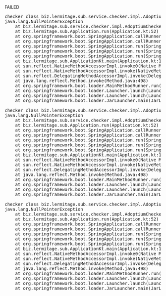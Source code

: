 FAILED

<pre>checker class biz.lermitage.sub.service.checker.impl.Adoptium17LinuxChecker failed, ignoring
java.lang.NullPointerException
	at biz.lermitage.sub.service.checker.impl.AdoptiumChecker.check(AdoptiumChecker.kt:32)
	at biz.lermitage.sub.Application.run(Application.kt:52)
	at org.springframework.boot.SpringApplication.callRunner(SpringApplication.java:791)
	at org.springframework.boot.SpringApplication.callRunners(SpringApplication.java:775)
	at org.springframework.boot.SpringApplication.run(SpringApplication.java:345)
	at org.springframework.boot.SpringApplication.run(SpringApplication.java:1343)
	at org.springframework.boot.SpringApplication.run(SpringApplication.java:1332)
	at biz.lermitage.sub.ApplicationKt.main(Application.kt:115)
	at sun.reflect.NativeMethodAccessorImpl.invoke0(Native Method)
	at sun.reflect.NativeMethodAccessorImpl.invoke(NativeMethodAccessorImpl.java:62)
	at sun.reflect.DelegatingMethodAccessorImpl.invoke(DelegatingMethodAccessorImpl.java:43)
	at java.lang.reflect.Method.invoke(Method.java:498)
	at org.springframework.boot.loader.MainMethodRunner.run(MainMethodRunner.java:49)
	at org.springframework.boot.loader.Launcher.launch(Launcher.java:108)
	at org.springframework.boot.loader.Launcher.launch(Launcher.java:58)
	at org.springframework.boot.loader.JarLauncher.main(JarLauncher.java:88)

checker class biz.lermitage.sub.service.checker.impl.Adoptium17MacosChecker failed, ignoring
java.lang.NullPointerException
	at biz.lermitage.sub.service.checker.impl.AdoptiumChecker.check(AdoptiumChecker.kt:32)
	at biz.lermitage.sub.Application.run(Application.kt:52)
	at org.springframework.boot.SpringApplication.callRunner(SpringApplication.java:791)
	at org.springframework.boot.SpringApplication.callRunners(SpringApplication.java:775)
	at org.springframework.boot.SpringApplication.run(SpringApplication.java:345)
	at org.springframework.boot.SpringApplication.run(SpringApplication.java:1343)
	at org.springframework.boot.SpringApplication.run(SpringApplication.java:1332)
	at biz.lermitage.sub.ApplicationKt.main(Application.kt:115)
	at sun.reflect.NativeMethodAccessorImpl.invoke0(Native Method)
	at sun.reflect.NativeMethodAccessorImpl.invoke(NativeMethodAccessorImpl.java:62)
	at sun.reflect.DelegatingMethodAccessorImpl.invoke(DelegatingMethodAccessorImpl.java:43)
	at java.lang.reflect.Method.invoke(Method.java:498)
	at org.springframework.boot.loader.MainMethodRunner.run(MainMethodRunner.java:49)
	at org.springframework.boot.loader.Launcher.launch(Launcher.java:108)
	at org.springframework.boot.loader.Launcher.launch(Launcher.java:58)
	at org.springframework.boot.loader.JarLauncher.main(JarLauncher.java:88)

checker class biz.lermitage.sub.service.checker.impl.Adoptium17WindowsChecker failed, ignoring
java.lang.NullPointerException
	at biz.lermitage.sub.service.checker.impl.AdoptiumChecker.check(AdoptiumChecker.kt:32)
	at biz.lermitage.sub.Application.run(Application.kt:52)
	at org.springframework.boot.SpringApplication.callRunner(SpringApplication.java:791)
	at org.springframework.boot.SpringApplication.callRunners(SpringApplication.java:775)
	at org.springframework.boot.SpringApplication.run(SpringApplication.java:345)
	at org.springframework.boot.SpringApplication.run(SpringApplication.java:1343)
	at org.springframework.boot.SpringApplication.run(SpringApplication.java:1332)
	at biz.lermitage.sub.ApplicationKt.main(Application.kt:115)
	at sun.reflect.NativeMethodAccessorImpl.invoke0(Native Method)
	at sun.reflect.NativeMethodAccessorImpl.invoke(NativeMethodAccessorImpl.java:62)
	at sun.reflect.DelegatingMethodAccessorImpl.invoke(DelegatingMethodAccessorImpl.java:43)
	at java.lang.reflect.Method.invoke(Method.java:498)
	at org.springframework.boot.loader.MainMethodRunner.run(MainMethodRunner.java:49)
	at org.springframework.boot.loader.Launcher.launch(Launcher.java:108)
	at org.springframework.boot.loader.Launcher.launch(Launcher.java:58)
	at org.springframework.boot.loader.JarLauncher.main(JarLauncher.java:88)

</pre>